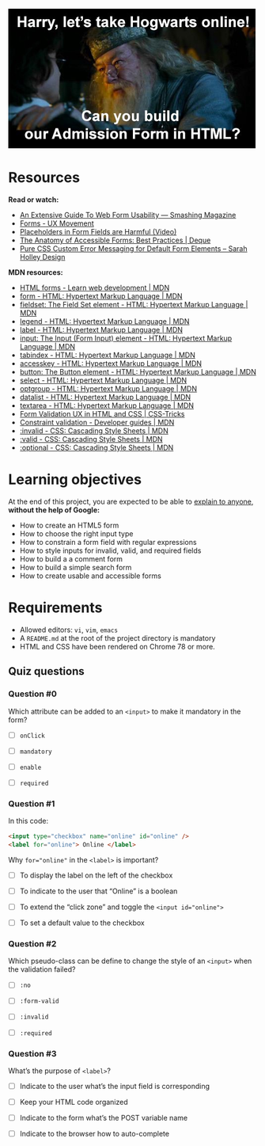 ![Harry?, Can you build our Admission Form in HTML?](meme.jpg)

# Resources

**Read or watch:**

- [An Extensive Guide To Web Form Usability — Smashing Magazine](https://www.smashingmagazine.com/2011/11/extensive-guide-web-form-usability/)
- [Forms - UX Movement](https://uxmovement.com/category/forms/)
- [Placeholders in Form Fields are Harmful (Video)](https://www.nngroup.com/videos/placeholders-form-fields/)
- [The Anatomy of Accessible Forms: Best Practices | Deque](https://www.deque.com/blog/anatomy-of-accessible-forms-best-practices/)
- [Pure CSS Custom Error Messaging for Default Form Elements – Sarah Holley Design](https://sarahholleydesign.com/pure-css-custom-error-messaging-for-default-form-elements/)

**MDN resources:**

- [HTML forms - Learn web development | MDN](https://developer.mozilla.org/en-US/docs/Learn/Forms)
- [form - HTML: Hypertext Markup Language | MDN](https://developer.mozilla.org/en-US/docs/Web/HTML/Element/form)
- [fieldset: The Field Set element - HTML: Hypertext Markup Language | MDN](https://developer.mozilla.org/en-US/docs/Web/HTML/Element/fieldset)
- [legend - HTML: Hypertext Markup Language | MDN](https://developer.mozilla.org/en-US/docs/Web/HTML/Element/label)
- [label - HTML: Hypertext Markup Language | MDN](https://developer.mozilla.org/en-US/docs/Web/HTML/Element/label)
- [input: The Input (Form Input) element - HTML: Hypertext Markup Language | MDN](https://developer.mozilla.org/en-US/docs/Web/HTML/Element/input)
- [tabindex - HTML: Hypertext Markup Language | MDN](https://developer.mozilla.org/en-US/docs/Web/HTML/Global_attributes/tabindex)
- [accesskey - HTML: Hypertext Markup Language | MDN](https://developer.mozilla.org/en-US/docs/Web/HTML/Global_attributes/accesskey)
- [button: The Button element - HTML: Hypertext Markup Language | MDN](https://developer.mozilla.org/en-US/docs/Web/HTML/Element/button)
- [select - HTML: Hypertext Markup Language | MDN](https://developer.mozilla.org/en-US/docs/Web/HTML/Element/select)
- [optgroup - HTML: Hypertext Markup Language | MDN]()
- [datalist - HTML: Hypertext Markup Language | MDN]()
- [textarea - HTML: Hypertext Markup Language | MDN]()
- [Form Validation UX in HTML and CSS | CSS-Tricks]()
- [Constraint validation - Developer guides | MDN]()
- [:invalid - CSS: Cascading Style Sheets | MDN]()
- [:valid - CSS: Cascading Style Sheets | MDN]()
- [:optional - CSS: Cascading Style Sheets | MDN]()

# Learning objectives
At the end of this project, you are expected to be able to [explain to anyone](https://fs.blog/feynman-learning-technique/), **without the help of Google:**

- How to create an HTML5 form
- How to choose the right input type
- How to constrain a form field with regular expressions
- How to style inputs for invalid, valid, and required fields
- How to build a a comment form
- How to build a simple search form
- How to create usable and accessible forms

# Requirements
- Allowed editors: `vi`, `vim`, `emacs`
- A `README.md` at the root of the project directory is mandatory
- HTML and CSS have been rendered on Chrome 78 or more.

## Quiz questions

### Question #0

Which attribute can be added to an `<input>` to make it mandatory in the form?


- [ ] `onClick`

- [ ] `mandatory`

- [ ] `enable`

- [ ] `required`

### Question #1

In this code:

```html
<input type="checkbox" name="online" id="online" />
<label for="online"> Online </label>
```

Why `for="online"` in the `<label>` is important?


- [ ] To display the label on the left of the checkbox

- [ ] To indicate to the user that “Online” is a boolean

- [ ] To extend the “click zone” and toggle the `<input id="online">`

- [ ] To set a default value to the checkbox

### Question #2

Which pseudo-class can be define to change the style of an `<input>` when the validation failed?


- [ ] `:no`

- [ ] `:form-valid`

- [ ] `:invalid`

- [ ] `:required`

### Question #3

What’s the purpose of `<label>`?

- [ ] Indicate to the user what’s the input field is corresponding

- [ ] Keep your HTML code organized

- [ ] Indicate to the form what’s the POST variable name

- [ ] Indicate to the browser how to auto-complete
